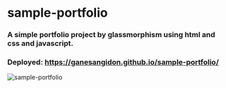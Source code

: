 # sample-portfolio

### A simple portfolio project by glassmorphism using html and css and javascript.

### Deployed: https://ganesangidon.github.io/sample-portfolio/

![sample-portfolio](https://user-images.githubusercontent.com/88224886/151676520-c0891c4c-1b2c-470e-84c0-37e829bd33fa.png)
